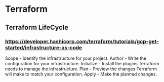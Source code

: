 # Terraform

## Terraform LifeCycle
### https://developer.hashicorp.com/terraform/tutorials/gcp-get-started/infrastructure-as-code
Scope - Identify the infrastructure for your project.
Author - Write the configuration for your infrastructure.
Initialize - Install the plugins Terraform needs to manage the infrastructure.
Plan - Preview the changes Terraform will make to match your configuration.
Apply - Make the planned changes.

